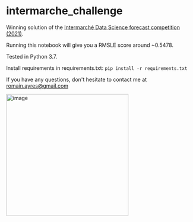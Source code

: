 # intermarche_challenge

Winning solution of the [Intermarché Data Science forecast competition (2021)](https://challenge.datafactory-intermarche.fr/datascience/fr/challenge/1/details#tab_ranking).

Running this notebook will give you a RMSLE score around ~0.5478.

Tested in Python 3.7. 

Install requirements in requirements.txt:
`pip install -r requirements.txt`

If you have any questions, don't hesitate to contact me at romain.ayres@gmail.com

<img width="329" alt="image" src="https://user-images.githubusercontent.com/4497257/122994216-8092c180-d3a8-11eb-8a45-8a6cf4bc0494.png">

